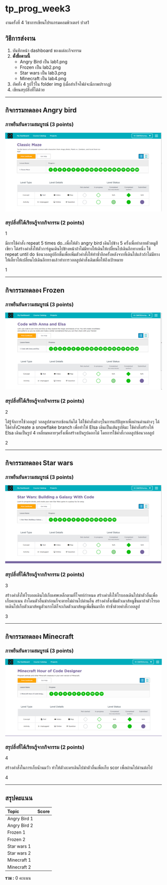 # tp_prog_week3
งานครั้งที่ 4 วิชาการเขียนโปรแกรมคอมพิวเตอร์ ปวส1

## วิธีการส่งงาน

1.  บันทึกหน้า dashboard ของแต่ละกิจกรรม
2.  **ตั้งชื่อตามนี้**
    -  Angry Bird เป็น lab1.png
    -  Frozen เป็น lab2.png
    -  Star wars เป็น lab3.png
    -  Minecraft เป็น lab4.png
3.  อัพทั้ง 4 รูปไว้ใน folder img (เมื่อสำเร็จไฟล์จะมีภาพปรากฎ)
4.  เขียนสรุปสิ่งที่ได้ด้วย

------------------------------------------

## กิจกรรมทดลอง Angry bird

### ภาพยืนยันความสมบูรณ์ (3 points)

![Not Found](lab1.PNG)

### สรุปสิ่งที่ได้เรียนรู้จากกิจกรรม (2 points)

$$$$1

มีการใช้คำสั่ง repeat 5 times do..เพื่อให้ตัว angry bird เดินไปข้าง 5 ครั้งเพื่อทำลายตัวหมูสีเขียว ได้สร้างคำสั่งให้ตัวการ์ตูนเดินไปข้างหน้าถ้าไม่มีทางให้เดินให้เปลี้ยนไปเดินอีกทางหนึ่ง ใช้ repeat until do ซ้อนวอลลูปอีกชั้นเพื่อเพิ่มตัวคำสั่งให้ทำซ้ำอีกครั้งหลังจากที่เดินไปแล้วถ้าไม่มีทางให้เลี้ยวให้เปลี่ยนไปเดินอีกทางแล้วทำการวอลลูปคำสั่งเดิมเพื่อให้ถึงเป้าหมาย

1$$$$

-------------------------------------------

## กิจกรรมทดลอง Frozen

### ภาพยืนยันความสมบูรณ์ (3 points)

![Not Found](lab2.PNG)

### สรุปสิ่งที่ได้เรียนรู้จากกิจกรรม (2 points)

$$$$2

ได้รู้จักการใช้วอลลูป วอลลูปสามารถซ้อนกันได้ ได้ใช้คำสั่งต่างๆในการแก้ปัญหาเพื่อผ่านด่านต่างๆ ได้ใช้คำสั่งCreate a snowflake branch เพื่อทำให้ Elsa เดินเป็นเส้นรูปหิมะ ใช้คำสั่งสร้างให้ Elsa เดินเป็นรูป 4 เหลี่ยมหลายๆครั้งเพื่อสร้างเป้นรูปดอกไม้ โดยการใช้คำสั่งวอลลูปซ้อนวอลลูป

2$$$$

------------------------------------------

## กิจกรรมทดลอง Star wars

### ภาพยืนยันความสมบูรณ์ (3 points)

![Not Found](lab3.PNG)

### สรุปสิ่งที่ได้เรียนรู้จากกิจกรรม (2 points)

$$$$3

สร้างคำสั่งให้โรบอลเดินไปเก็บเศษเหล็กตามที่โจทย์กำหนด สร้างคำสั่งให้โรบอลเดินไปฆ่าตัวอื่นเพื่อเก็บคะแนน ถ้าโดนตัวอื่นฆ่าก่อนก็จะตายไม่ผ่านไปด่านอื่น สร้างคำสั่งเพิ่มตัวเมาส์หนูขึ้นมาถ้าตัวโรบอทเดินไปเก็บตัวเมาส์หนูตัวแรกได้ก็จะเกิดตัวเมาส์หนูเพิ่มขึ้นมาอีก ทำซ้ำด้วยคำสั่งวอลลูป

3$$$$

-------------------------------------------

## กิจกรรมทดลอง Minecraft

### ภาพยืนยันความสมบูรณ์ (3 points)

![Not Found](lab4.PNG)

### สรุปสิ่งที่ได้เรียนรู้จากกิจกรรม (2 points)

$$$$4

สร้างคำสั่งในการเก็บน้ำนมวัว ทำให้ตัวละครเดินไปฆ่าตัวอื่นเพื่อเก็บ scor เพื่อผ่านไปด่านต่อไป

4$$$$

-------------------------------------------

## สรุปคะแนน

| Topic          | Score           |
| :------------- | :-------------: |
| Angry Bird 1   |                 |
| Angry Bird 2   |                 |
| Frozen 1       |                 |
| Frozen 2       |                 |
| Star wars 1    |                 |
| Star wars 2    |                 |
| Minecraft 1    |                 |
| Minecraft 2    |                 |

**รวม :** 0 คะแนน
